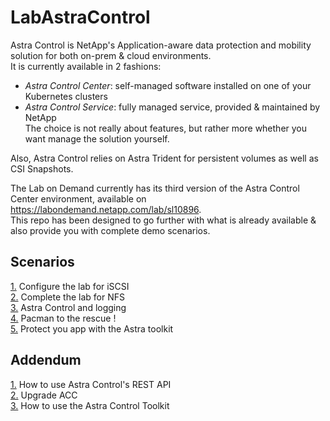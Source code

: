 # LabAstraControl

Astra Control is NetApp's Application-aware data protection and mobility solution for both on-prem & cloud environments.  
It is currently available in 2 fashions:
- _Astra Control Center_: self-managed software installed on one of your Kubernetes clusters  
- _Astra Control Service_: fully managed service, provided & maintained by NetApp  
The choice is not really about features, but rather more whether you want manage the solution yourself.  

Also, Astra Control relies on Astra Trident for persistent volumes as well as CSI Snapshots.  

The Lab on Demand currently has its third version of the Astra Control Center environment, available on https://labondemand.netapp.com/lab/sl10896.  
This repo has been designed to go further with what is already available & also provide you with complete demo scenarios.  

Scenarios  
---------  
[1.](LoD_ACC_v1.4/Scenarios/Scenario01) Configure the lab for iSCSI  
[2.](LoD_ACC_v1.4/Scenarios/Scenario02) Complete the lab for NFS  
[3.](LoD_ACC_v1.4/Scenarios/Scenario03) Astra Control and logging   
[4.](LoD_ACC_v1.4/Scenarios/Scenario04) Pacman to the rescue !  
[5.](LoD_ACC_v1.4/Scenarios/Scenario05) Protect you app with the Astra toolkit  
<!--
6. Jenkins (_still in brain cells, work in progress_)
-->

Addendum
--------
[1.](LoD_ACC_v1.4/Addendum/Addenda01) How to use Astra Control's REST API  
[2.](LoD_ACC_v1.4/Addendum/Addenda02) Upgrade ACC  
[3.](LoD_ACC_v1.4/Addendum/Addenda03) How to use the Astra Control Toolkit  